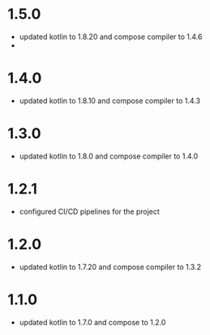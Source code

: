# 1.5.0

- updated kotlin to 1.8.20 and compose compiler to 1.4.6
- 
# 1.4.0

- updated kotlin to 1.8.10 and compose compiler to 1.4.3

# 1.3.0

- updated kotlin to 1.8.0 and compose compiler to 1.4.0

# 1.2.1

- configured CI/CD pipelines for the project

# 1.2.0

- updated kotlin to 1.7.20 and compose compiler to 1.3.2 

# 1.1.0

- updated kotlin to 1.7.0 and compose to 1.2.0